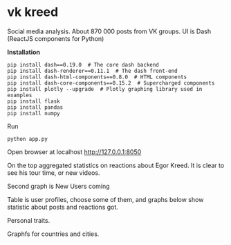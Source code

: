 # vk kreed
Social media analysis. About 870 000 posts from VK groups. UI is Dash (ReactJS components for Python)

**Installation** 

    pip install dash==0.19.0  # The core dash backend
    pip install dash-renderer==0.11.1  # The dash front-end
    pip install dash-html-components==0.8.0  # HTML components
    pip install dash-core-components==0.15.2  # Supercharged components
    pip install plotly --upgrade  # Plotly graphing library used in examples
    pip install flask
    pip install pandas
    pip install numpy



Run

    python app.py

Open browser at localhost
http://127.0.0.1:8050

On the top aggregated statistics on reactions about Egor Kreed.
It is clear to see his tour time, or new videos.

Second graph is New Users coming

Table is user profiles, choose some of them, and graphs below show statistic about posts and reactions got.

Personal traits.

Graphfs for countries and cities.


